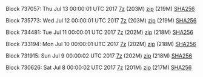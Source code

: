 Block 737057: Thu Jul 13 00:00:01 UTC 2017 [7z](https://transfer.sh/Ww28I/bootstrap.dat.20170713.7z) (203M) [zip](https://transfer.sh/fA5mn/bootstrap.dat.20170713.zip) (219M) [SHA256](https://transfer.sh/StLIx/sha256.txt)

Block 735773: Wed Jul 12 00:00:01 UTC 2017 [7z](https://transfer.sh/11b2cL/bootstrap.dat.20170712.7z) (203M) [zip](https://transfer.sh/bZ2a3/bootstrap.dat.20170712.zip) (219M) [SHA256](https://transfer.sh/QSabO/sha256.txt)

Block 734481: Tue Jul 11 00:00:01 UTC 2017 [7z](https://transfer.sh/3zKah/bootstrap.dat.20170711.7z) (202M) [zip](https://transfer.sh/nuCdz/bootstrap.dat.20170711.zip) (218M) [SHA256](https://transfer.sh/VwmuT/sha256.txt)

Block 733194: Mon Jul 10 00:00:01 UTC 2017 [7z](https://transfer.sh/12a2I9/bootstrap.dat.20170710.7z) (202M) [zip](https://transfer.sh/ZFl6X/bootstrap.dat.20170710.zip) (218M) [SHA256](https://transfer.sh/lmm2p/sha256.txt)

Block 731915: Sun Jul  9 00:00:02 UTC 2017 [7z](https://transfer.sh/iqE5t/bootstrap.dat.20170709.7z) (202M) [zip](https://transfer.sh/14ZWhl/bootstrap.dat.20170709.zip) (218M) [SHA256](https://transfer.sh/lytRa/sha256.txt)

Block 730626: Sat Jul  8 00:00:02 UTC 2017 [7z](https://transfer.sh/9XWgg/bootstrap.dat.20170708.7z) (201M) [zip](https://transfer.sh/QHPdo/bootstrap.dat.20170708.zip) (217M) [SHA256](https://transfer.sh/kUvO2/sha256.txt)

